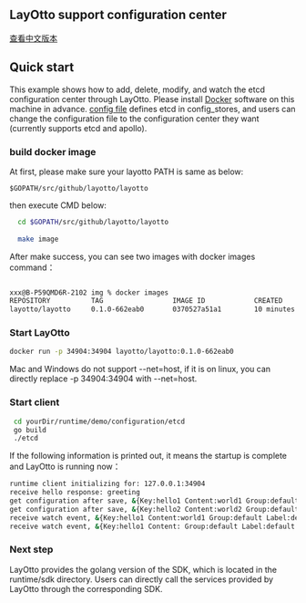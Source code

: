 <h2>LayOtto support configuration center</h2>

[查看中文版本](../../../zh/start/configuration/start.md)

## Quick start

This example shows how to add, delete, modify, and watch the etcd configuration center through LayOtto. Please install [Docker](https://www.docker.com/get-started) software on this machine in advance.
[config file](../../../../configs/runtime_config.json) defines etcd in config_stores, and users can change the configuration file to the configuration center they want (currently supports etcd and apollo).

### build docker image

At first, please make sure your layotto PATH is same as below:

```
$GOPATH/src/github/layotto/layotto
```

then execute CMD below:

```bash
  cd $GOPATH/src/github/layotto/layotto
  
  make image
```

After make success, you can see two images with docker images command：

```bash

xxx@B-P59QMD6R-2102 img % docker images
REPOSITORY          TAG                 IMAGE ID            CREATED             SIZE
layotto/layotto     0.1.0-662eab0       0370527a51a1        10 minutes ago      431MB
```

### Start LayOtto

```bash
docker run -p 34904:34904 layotto/layotto:0.1.0-662eab0
```


Mac and Windows do not support --net=host, if it is on linux, you can directly replace -p 34904:34904 with --net=host.


### Start client

```bash
 cd yourDir/runtime/demo/configuration/etcd
 go build
 ./etcd
```

If the following information is printed out, it means the startup is complete and LayOtto is running now：

```bash
runtime client initializing for: 127.0.0.1:34904
receive hello response: greeting
get configuration after save, &{Key:hello1 Content:world1 Group:default Label:default Tags:map[] Metadata:map[]}
get configuration after save, &{Key:hello2 Content:world2 Group:default Label:default Tags:map[] Metadata:map[]}
receive watch event, &{Key:hello1 Content:world1 Group:default Label:default Tags:map[] Metadata:map[]}
receive watch event, &{Key:hello1 Content: Group:default Label:default Tags:map[] Metadata:map[]}
```

### Next step

LayOtto provides the golang version of the SDK, which is located in the runtime/sdk directory. Users can directly call the services provided by LayOtto through the corresponding SDK.

